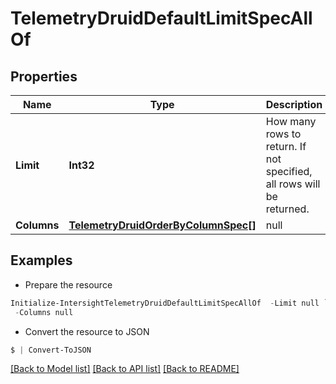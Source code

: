 # TelemetryDruidDefaultLimitSpecAllOf
## Properties

Name | Type | Description | Notes
------------ | ------------- | ------------- | -------------
**Limit** | **Int32** | How many rows to return. If not specified, all rows will be returned. | 
**Columns** | [**TelemetryDruidOrderByColumnSpec[]**](TelemetryDruidOrderByColumnSpec.md) | null | 

## Examples

- Prepare the resource
```powershell
Initialize-IntersightTelemetryDruidDefaultLimitSpecAllOf  -Limit null `
 -Columns null
```

- Convert the resource to JSON
```powershell
$ | Convert-ToJSON
```

[[Back to Model list]](../README.md#documentation-for-models) [[Back to API list]](../README.md#documentation-for-api-endpoints) [[Back to README]](../README.md)


